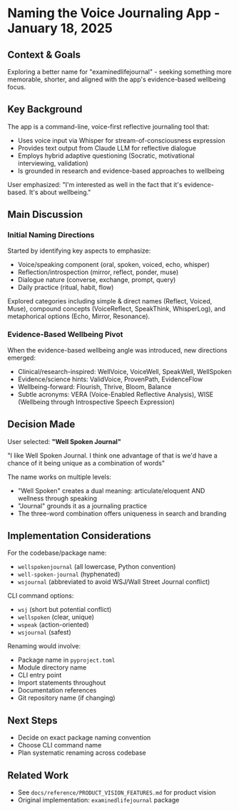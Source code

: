 # Naming the Voice Journaling App - January 18, 2025

## Context & Goals
Exploring a better name for "examinedlifejournal" - seeking something more memorable, shorter, and aligned with the app's evidence-based wellbeing focus.

## Key Background
The app is a command-line, voice-first reflective journaling tool that:
- Uses voice input via Whisper for stream-of-consciousness expression
- Provides text output from Claude LLM for reflective dialogue
- Employs hybrid adaptive questioning (Socratic, motivational interviewing, validation)
- Is grounded in research and evidence-based approaches to wellbeing

User emphasized: "I'm interested as well in the fact that it's evidence-based. It's about wellbeing."

## Main Discussion

### Initial Naming Directions
Started by identifying key aspects to emphasize:
- Voice/speaking component (oral, spoken, voiced, echo, whisper)
- Reflection/introspection (mirror, reflect, ponder, muse)
- Dialogue nature (converse, exchange, prompt, query)
- Daily practice (ritual, habit, flow)

Explored categories including simple & direct names (Reflect, Voiced, Muse), compound concepts (VoiceReflect, SpeakThink, WhisperLog), and metaphorical options (Echo, Mirror, Resonance).

### Evidence-Based Wellbeing Pivot
When the evidence-based wellbeing angle was introduced, new directions emerged:
- Clinical/research-inspired: WellVoice, VoiceWell, SpeakWell, WellSpoken
- Evidence/science hints: ValidVoice, ProvenPath, EvidenceFlow
- Wellbeing-forward: Flourish, Thrive, Bloom, Balance
- Subtle acronyms: VERA (Voice-Enabled Reflective Analysis), WISE (Wellbeing through Introspective Speech Expression)

## Decision Made
User selected: **"Well Spoken Journal"**

"I like Well Spoken Journal. I think one advantage of that is we'd have a chance of it being unique as a combination of words"

The name works on multiple levels:
- "Well Spoken" creates a dual meaning: articulate/eloquent AND wellness through speaking
- "Journal" grounds it as a journaling practice
- The three-word combination offers uniqueness in search and branding

## Implementation Considerations
For the codebase/package name:
- `wellspokenjournal` (all lowercase, Python convention)
- `well-spoken-journal` (hyphenated)
- `wsjournal` (abbreviated to avoid WSJ/Wall Street Journal conflict)

CLI command options:
- `wsj` (short but potential conflict)
- `wellspoken` (clear, unique)
- `wspeak` (action-oriented)
- `wsjournal` (safest)

Renaming would involve:
- Package name in `pyproject.toml`
- Module directory name
- CLI entry point
- Import statements throughout
- Documentation references
- Git repository name (if changing)

## Next Steps
- Decide on exact package naming convention
- Choose CLI command name
- Plan systematic renaming across codebase

## Related Work
- See `docs/reference/PRODUCT_VISION_FEATURES.md` for product vision
- Original implementation: `examinedlifejournal` package